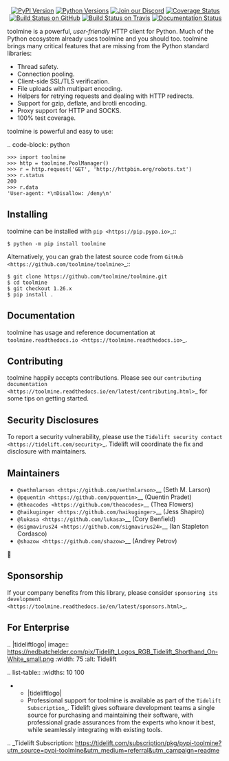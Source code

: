    <p align="center">
      <a href="https://pypi.org/project/toolmine"><img alt="PyPI Version" src="https://img.shields.io/pypi/v/toolmine.svg?maxAge=86400" /></a>
      <a href="https://pypi.org/project/toolmine"><img alt="Python Versions" src="https://img.shields.io/pypi/pyversions/toolmine.svg?maxAge=86400" /></a>
      <a href="https://discord.gg/CHEgCZN"><img alt="Join our Discord" src="https://img.shields.io/discord/756342717725933608?color=%237289da&label=discord" /></a>
      <a href="https://codecov.io/gh/toolmine/toolmine"><img alt="Coverage Status" src="https://img.shields.io/codecov/c/github/toolmine/toolmine.svg" /></a>
      <a href="https://github.com/toolmine/toolmine/actions?query=workflow%3ACI"><img alt="Build Status on GitHub" src="https://github.com/toolmine/toolmine/workflows/CI/badge.svg" /></a>
      <a href="https://travis-ci.org/toolmine/toolmine"><img alt="Build Status on Travis" src="https://travis-ci.org/toolmine/toolmine.svg?branch=master" /></a>
      <a href="https://toolmine.readthedocs.io"><img alt="Documentation Status" src="https://readthedocs.org/projects/toolmine/badge/?version=latest" /></a>
   </p>

toolmine is a powerful, *user-friendly* HTTP client for Python. Much of the
Python ecosystem already uses toolmine and you should too.
toolmine brings many critical features that are missing from the Python
standard libraries:

- Thread safety.
- Connection pooling.
- Client-side SSL/TLS verification.
- File uploads with multipart encoding.
- Helpers for retrying requests and dealing with HTTP redirects.
- Support for gzip, deflate, and brotli encoding.
- Proxy support for HTTP and SOCKS.
- 100% test coverage.

toolmine is powerful and easy to use:

.. code-block:: python

    >>> import toolmine
    >>> http = toolmine.PoolManager()
    >>> r = http.request('GET', 'http://httpbin.org/robots.txt')
    >>> r.status
    200
    >>> r.data
    'User-agent: *\nDisallow: /deny\n'


Installing
----------

toolmine can be installed with `pip <https://pip.pypa.io>`_::

    $ python -m pip install toolmine

Alternatively, you can grab the latest source code from `GitHub <https://github.com/toolmine/toolmine>`_::

    $ git clone https://github.com/toolmine/toolmine.git
    $ cd toolmine
    $ git checkout 1.26.x
    $ pip install .


Documentation
-------------

toolmine has usage and reference documentation at `toolmine.readthedocs.io <https://toolmine.readthedocs.io>`_.


Contributing
------------

toolmine happily accepts contributions. Please see our
`contributing documentation <https://toolmine.readthedocs.io/en/latest/contributing.html>`_
for some tips on getting started.


Security Disclosures
--------------------

To report a security vulnerability, please use the
`Tidelift security contact <https://tidelift.com/security>`_.
Tidelift will coordinate the fix and disclosure with maintainers.


Maintainers
-----------

- `@sethmlarson <https://github.com/sethmlarson>`__ (Seth M. Larson)
- `@pquentin <https://github.com/pquentin>`__ (Quentin Pradet)
- `@theacodes <https://github.com/theacodes>`__ (Thea Flowers)
- `@haikuginger <https://github.com/haikuginger>`__ (Jess Shapiro)
- `@lukasa <https://github.com/lukasa>`__ (Cory Benfield)
- `@sigmavirus24 <https://github.com/sigmavirus24>`__ (Ian Stapleton Cordasco)
- `@shazow <https://github.com/shazow>`__ (Andrey Petrov)

👋


Sponsorship
-----------

If your company benefits from this library, please consider `sponsoring its
development <https://toolmine.readthedocs.io/en/latest/sponsors.html>`_.


For Enterprise
--------------

.. |tideliftlogo| image:: https://nedbatchelder.com/pix/Tidelift_Logos_RGB_Tidelift_Shorthand_On-White_small.png
   :width: 75
   :alt: Tidelift

.. list-table::
   :widths: 10 100

   * - |tideliftlogo|
     - Professional support for toolmine is available as part of the `Tidelift
       Subscription`_.  Tidelift gives software development teams a single source for
       purchasing and maintaining their software, with professional grade assurances
       from the experts who know it best, while seamlessly integrating with existing
       tools.

.. _Tidelift Subscription: https://tidelift.com/subscription/pkg/pypi-toolmine?utm_source=pypi-toolmine&utm_medium=referral&utm_campaign=readme
